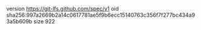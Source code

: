 version https://git-lfs.github.com/spec/v1
oid sha256:997a2669b2a14c0617781ae5f9b6ecc15140763c356f7f277bc434a93a5b609b
size 922
